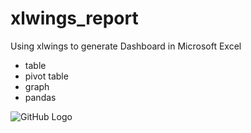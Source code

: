 # xlwings_report

Using xlwings to generate Dashboard in Microsoft Excel
- table
- pivot table
- graph
- pandas

![GitHub Logo](excel_result.png)
